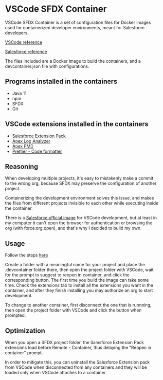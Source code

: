 # VSCode SFDX Container

VSCode SFDX Container is a set of configuration files for Docker images used for containerized developer environments, meant for Salesforce developers.

[VSCode reference](https://code.visualstudio.com/docs/remote/containers)

[Salesforce reference](https://developer.salesforce.com/tools/vscode/en/user-guide/remote-development/)

The files included are a Docker image to build the containers, and a devcontainer.json file with configurations.


## Programs installed in the containers

- Java 11
- npm
- SFDX
- Git

## VSCode extensions installed in the containers

- [Salesforce Extension Pack](https://marketplace.visualstudio.com/items?itemName=salesforce.salesforcedx-vscode)
- [Apex Log Analyzer](https://marketplace.visualstudio.com/items?itemName=financialforce.lana)
- [Apex PMD](https://marketplace.visualstudio.com/items?itemName=chuckjonas.apex-pmd)
- [Prettier - Code formatter](https://marketplace.visualstudio.com/items?itemName=esbenp.prettier-vscode)

## Reasoning
When developing multiple projects, it's easy to mistakenly make a commit to the wrong org, because SFDX may preserve the configuration of another project.

Containerizing the development environment solves this issue, and makes the files from different projects invisible to each other while executing inside the container.

There is a [Salesforce official image](https://hub.docker.com/r/salesforce/salesforcedx)  for VSCode development, but at least in my computer it can't open the browser for authentication or browsing the org (with force:org:open), and that's why I decided to build my own.


## Usage

Follow the steps [here](https://code.visualstudio.com/docs/remote/containers)

Create a folder with a meaningful name for your project and place the .devcontainer folder there, then open the project folder with VSCode, wait for the prompt to suggest to reopen in container, and click the corresponding button. The first time you build the image can take some time. Check the extensions tab to install all the extensions you want in the container, and after they finish installing you may authorize an org to start development.

To change to another container, first disconnect the one that is runnning, then open the project folder with VSCode and click the button when prompted.

## Optimization

When you open a SFDX project folder, the Salesforce Extension Pack extensions load before Remote - Container, thus delaying the "Reopen in container" prompt.

In order to mitigate this, you can uninstall the Salesforce Extension pack from VSCode when disconnected from any containers and they will be loaded only when VSCode attaches to a container.